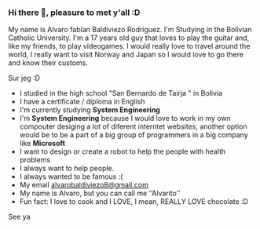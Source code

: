 ### Hi there 👋, pleasure to met y'all :D
My name is Alvaro fabian Baldiviezo Rodriguez. I'm Studying in the Bolivian Catholic University. I'm a 17 years old guy that loves to play the guitar and, like my friends, to play videogames. I would really love to travel around the world, I really want to visit Norway and Japan so I would love to go there and know their customs.  

 Sur jeg :D
- I studied in the high school  "San Bernardo de Tairja " in Bolivia
- I have a certificate / diploma in English
- I'm currently studying **System Engineering**
- I'm **System Engineering** because I would love to work in my own compouter desiging a lot of diferent interntet websites, another option would be to be a part of a     big group of programmers in a big company like **Microsoft**
- I want to design or create a robot to help the people with health problems
- I always want to help people.
- I always wanted to be famous :(
- My email alvarobaldiviezo8@gmail.com 
- My name is Alvaro, but you can call me ‘‘Alvarito’’
- Fun fact: I love to cook and I LOVE, I mean, REALLY LOVE chocolate :D

See ya 
